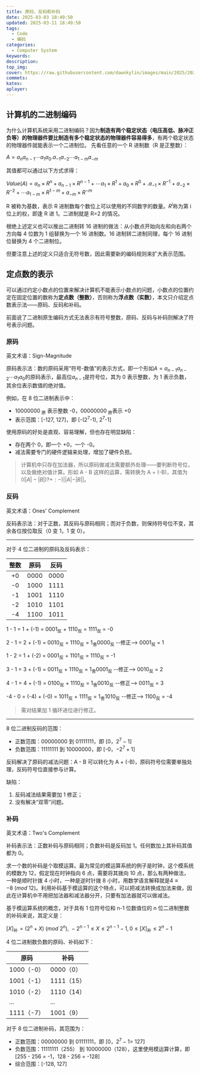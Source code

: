 ```yaml
---
title: 原码、反码和补码
date: 2025-03-03 18:49:50
updated: 2025-03-11 18:49:50
tags:
  - Code
  - 编码
categories:
  - Computer System
keywords:
description:
top_img:
cover: https://raw.githubusercontent.com/dawnkylin/images/main/2025/20250312134745584.png
commets:
katex:
aplayer:
---
```


## 计算机的二进制编码

为什么计算机系统采用二进制编码？因为**制造有两个稳定状态（电压高低、脉冲正负等）的物理器件要比制造有多个稳定状态的物理器件容易得多**，有两个稳定状态的物理器件就能表示一个二进制位。
先看任意的一个 R 进制数（R 是正整数）：

$A = a_n a_{n-1} \cdots a_1 a_0 . a_{-1} a_{-2} \cdots a_{1-m} a_{-m}$

其值都可以通过以下方式求得：

$Value(A) = a_n \times R^{n} + a_{n-1} \times R^{n-1} + \cdots a_1 \times R^{1} + a_0 \times R^{0} + . a_{-1} \times R^{-1} + a_{-2} \times R^{-2} + \cdots a_{1-m} \times R^{1-m} + a_{-m} \times R^{-m}$

R 被称为基数，表示 R 进制数每个数位上可以使用的不同数字的数量。$R^i$称为第 i 位上的权，即逢 R 进 1。二进制就是 R=2 的情况。

根绝上述定义也可以推出二进制转 16 进制的做法：从小数点开始向左和向右两个方向每 4 位数为 1 组替换为一个 16 进制数。16 进制转二进制同理，每个 16 进制位替换为 4 个二进制位。

但要注意上述的定义只适合无符号数，因此需要新的编码规则来扩大表示范围。


## 定点数的表示

可以通过约定小数点的位置来解决计算机不能表示小数点的问题，小数点的位置约定在固定位置的数称为**定点数（整数）**，否则称为**浮点数（实数）**，本文只介绍定点数表示法——原码、反码和补码。

前面说了二进制原生编码方式无法表示有符号整数，原码、反码与补码则解决了符号表示问题。

### 原码

英文术语：Sign-Magnitude

原码表示法：数的原码采用“符号-数值”的表示方式，即一个形如$A = a_{n-1} a_{n-2} \cdots a_1 a_0$的原码表示，最高位$a_{n-1}$是符号位，其为 0 表示整数，为 1 表示负数，其余位表示数值的绝对值。

例如，在 8 位二进制表示中：

+ 10000000<sub> 原</sub> 表示整数 -0，00000000<sub> 原</sub>表示 +0
+ 表示范围：[-127, 127]，即 [-(2<sup>7</sup>-1), 2<sup>7</sup>-1]

使用原码的好处是直观、容易理解，但也存在明显缺陷：

+ 存在两个 0，即一个 +0，一个 -0。
+ 减法需要专门的硬件逻辑来处理，增加了硬件负担。

> 计算机中只存在加法器，所以原码做减法需要额外处理——要判断符号位，以及做绝对值计算。形如 A - B 这样的运算，需转换为 A + (-B)，其值为$((|A| - |B|) ? + : -) ||A| - |B||$。

### 反码

英文术语：Ones' Complement

反码表示法：对于正数，其反码与原码相同；而对于负数，则保持符号位不变，其余各位按位取反（0 变 1，1 变 0）。  

---

对于 4 位二进制的原码及反码表示：

| 整数 | 原码 | 反码 |
| :---: | :---: | :---: |
| +0 | 0000 | 0000 |
| -0 | 1000 | 1111 |
| -1 | 1001 | 1110 |
| -2 | 1010 | 1101 |
| -4 | 1100 | 1011 |


1 - 1 = 1 + (-1) = 0001<sub>反</sub> + 1110<sub>反</sub>  = 1111<sub>反 </sub>= -0

2 - 1 = 2 + (-1) = 0010<sub>反</sub> + 1110<sub>反</sub>  = 1<sub>舍</sub>0000<sub>反 </sub>--修正--> 0001<sub>反 </sub>= 1

1 - 2 = 1 + (-2) = 0001<sub>反</sub> + 1101<sub>反</sub>  = 1110<sub>反</sub> = -1 

3 - 1 = 3 + (-1) = 0011<sub>反</sub> + 1110<sub>反</sub>  = 1<sub>舍</sub>0001<sub>反 </sub>--修正--> 0010<sub>反</sub> = 2

4 - 1 = 4 + (-1) = 0100<sub>反</sub> + 1110<sub>反</sub> = 1<sub>舍</sub>0010<sub>反</sub>  --修正--> 0011<sub>反</sub> = 3

-4 - 0 = (-4) + (-0) = 1011<sub>反</sub> + 1111<sub>反</sub> = 1<sub>舍</sub>1010<sub>反</sub>  --修正--> 1100<sub>反</sub> = -4

> 需对结果加 1 循环进位进行修正。
>

---

8 位二进制反码的范围：

- 正数范围：00000000 到 01111111，即 [0，$2^7 -1$]
- 负数范围：11111111 到 10000000，即 [-0，$-2^7 + 1$]


反码解决了原码的减法问题：A - B 可以转化为 A + (-B)，原码符号位需要单独处理，反码符号位直接参与计算。

缺陷：

1. 反码减法结果需要加 1 修正；
2. 没有解决“双零”问题。

### 补码

英文术语：Two's Complement

补码表示法：正数补码与原码相同；负数补码是反码加 1。任何数加上其补码其值都为 0。

求一个数的补码是个取模运算。最为常见的模运算系统的例子是时钟，这个模系统的模数为 12，假定现在时钟指向 6 点，需要将其拨向 10 点，那么有两种做法，一种是顺时针拨 4 小时，一种是逆时针拨 8 小时，用数学语言解释就是$4 \equiv -8\ (mod \ 12)$。利用补码基于模运算的这个特点，可以把减法转换成加法来做，因此在计算机中不用把加法器和减法器分开，只要有加法器就可以做减法。

基于模运算系统的概念，对于具有 1 位符号位和 n-1 位数值位的 n 位二进制整数的补码来说，其定义是：

$[X]_{\text{补}} = (2^{n} + X)\ (mod\ 2^{n}),\ -2^{n-1} \leqslant  X \leq 2^{n-1}-1,0\leq [X]_{\text{补}}\leq 2^{n}-1$

4 位二进制数负数的原码、补码如下：


| 原码 | 补码 |
| --- | --- |
| 1000（-0） | 0000（0） |
| 1001（-1） | 1111（15） |
| 1010（-2） | 1110（14） |
| ... | ... |
| 1111（-7） | 1001（9） |


对于 8 位二进制补码，其范围为：

- 正数范围：00000000 到 01111111，即 [0，$2^7 -1$= 127]
- 负数范围：11111111（255） 到 10000000（128），这里使用模运算计算，即 [255 - 256 = -1，128 - 256 = -128]
- 综合范围：[-128, 127]